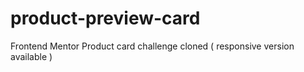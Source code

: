 # product-preview-card
Frontend Mentor Product card challenge cloned ( responsive version available )
